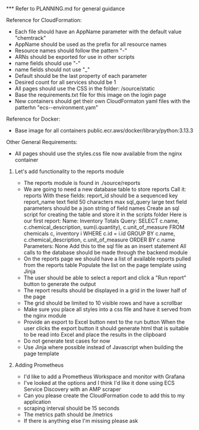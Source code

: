 *** Refer to PLANNING.md for general guidance

Reference for CloudFormation:
- Each file should have an AppName parameter with the default value "chemtrack"
- AppName should be used as the prefix for all resource names
- Resource names should follow the pattern "<appname>-<resource type>"
- ARNs should be exported for use in other scripts
- name fields should use "-"
- name fields should not use "_"
- Default should be the last property of each parameter
- Desired count for all services should be 1
- All pages should use the CSS in the folder: /source/static
- Base the requirements.txt file for this image on the login page
- New containers should get their own CloudFormaton yaml files with the patterhn "ecs-<name>-environment.yam"

Reference for Docker:
- Base image for all containers public.ecr.aws/docker/library/python:3.13.3

Other General Requirements:
- All pages should use the styles.css file now available from the nginx container

1) Let's add functionality to the reports module
    - The reports module is found in ./source/reports
    - We are going to need a new database table to store reports
        Call it: reports
        With these fields:
            report_id   should be a sequenced key
            report_name text field 50 characters max
            sql_query large text field
            parameters should be a json string of field names
        Create an sql script for creating the table and store it in the scripts folder
        Here is our first report:
            Name: Inventory Totals
            Query:
                SELECT c.name, c.chemical_description, sum(i.quantity), c.unit_of_measure
                FROM chemicals c, inventory i
                WHERE c.id = i.id
                GROUP BY c.name, c.chemical_description, c.unit_of_measure
                ORDER BY c.name
            Parameters: None
        Add this to the sql file as an insert statement
        All calls to the database should be made through the backend module
    - On the reports page we should have a list of available reports pulled from the reports table
        Populate the list on the page template using Jinja
    - The user should be able to select a report and click a "Run report" button to generate the output
    - The report results should be displayed in a grid in the lower half of the page
    - The grid should be limited to 10 visible rows and have a scrollbar
    - Make sure you place all styles into a css file and have it served from the nginx module
    - Provide an export to Excel button next to the run button
        When the user clicks the export button it should generate html that is suitable to be read into Excel and place the results in the clipboard
    - Do not generate test cases for now
    - Use Jinja where possible instead of Javascript when building the page template

2)  Adding Prometheus
    - I'd like to add a Prometheus Workspace and monitor with Grafana
    - I've looked at the options and I think I'd like it done using ECS Service Discovery with an AMP scraper
    - Can you please create the CloudFormation code to add this to my application
    - scraping interval should be 15 seconds
    - The metrics path should be /metrics
    - If there is anything else I'm missing please ask